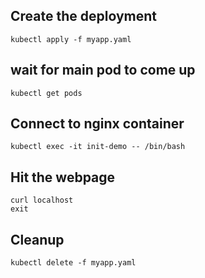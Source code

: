 ## Create the deployment
    kubectl apply -f myapp.yaml

## wait for main pod to come up
    kubectl get pods

## Connect to nginx container
    kubectl exec -it init-demo -- /bin/bash

## Hit the webpage
    curl localhost
    exit

## Cleanup
    kubectl delete -f myapp.yaml
